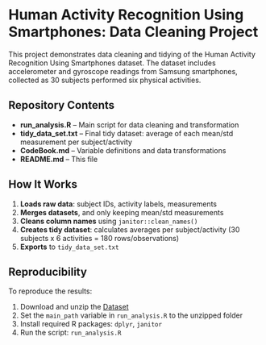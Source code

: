 # Human Activity Recognition Using Smartphones: Data Cleaning Project

This project demonstrates data cleaning and tidying of the Human Activity Recognition Using Smartphones dataset. 
The dataset includes accelerometer and gyroscope readings from Samsung smartphones, collected as 30 subjects performed six physical activities.

## Repository Contents

* **run_analysis.R** – Main script for data cleaning and transformation  
* **tidy_data_set.txt** – Final tidy dataset: average of each mean/std measurement per subject/activity  
* **CodeBook.md** – Variable definitions and data transformations  
* **README.md** – This file

## How It Works

1. **Loads raw data**: subject IDs, activity labels, measurements  
2. **Merges datasets**, and only keeping mean/std measurements  
3. **Cleans column names** using `janitor::clean_names()`  
4. **Creates tidy dataset**: calculates averages per subject/activity (30 subjects x 6 activities = 180 rows/observations)  
5. **Exports** to `tidy_data_set.txt`

## Reproducibility

To reproduce the results:

1. Download and unzip the [Dataset](https://d396qusza40orc.cloudfront.net/getdata%2Fprojectfiles%2FUCI%20HAR%20Dataset.zip)  
2. Set the `main_path` variable in `run_analysis.R` to the unzipped folder  
3. Install required R packages: `dplyr`, `janitor`  
4. Run the script: `run_analysis.R`
